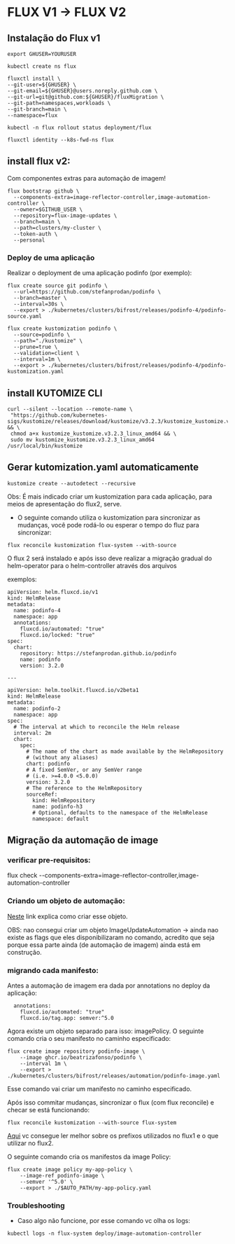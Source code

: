 # FLUX V1 -> FLUX V2

## Instalação do Flux v1

`export GHUSER=YOURUSER`

`kubectl create ns flux`

```
fluxctl install \
--git-user=${GHUSER} \
--git-email=${GHUSER}@users.noreply.github.com \
--git-url=git@github.com:${GHUSER}/fluxMigration \
--git-path=namespaces,workloads \
--git-branch=main \
--namespace=flux
```

`kubectl -n flux rollout status deployment/flux`

`fluxctl identity --k8s-fwd-ns flux`

## install flux v2:

Com componentes extras para automação de imagem!

```
flux bootstrap github \
  --components-extra=image-reflector-controller,image-automation-controller \
  --owner=$GITHUB_USER \
  --repository=flux-image-updates \
  --branch=main \
  --path=clusters/my-cluster \
  --token-auth \
  --personal
  ```

### Deploy de uma aplicação

Realizar o deployment de uma aplicação podinfo (por exemplo):

```
flux create source git podinfo \
  --url=https://github.com/stefanprodan/podinfo \
  --branch=master \
  --interval=30s \
  --export > ./kubernetes/clusters/bifrost/releases/podinfo-4/podinfo-source.yaml
```

```
flux create kustomization podinfo \
  --source=podinfo \
  --path="./kustomize" \
  --prune=true \
  --validation=client \
  --interval=1m \
  --export > ./kubernetes/clusters/bifrost/releases/podinfo-4/podinfo-kustomization.yaml
```

## install KUTOMIZE CLI 

```
curl --silent --location --remote-name \
 "https://github.com/kubernetes-sigs/kustomize/releases/download/kustomize/v3.2.3/kustomize_kustomize.v3.2.3_linux_amd64" && \
 chmod a+x kustomize_kustomize.v3.2.3_linux_amd64 && \
 sudo mv kustomize_kustomize.v3.2.3_linux_amd64 /usr/local/bin/kustomize
```
## Gerar kutomization.yaml automaticamente

`kustomize create --autodetect --recursive`

Obs: É mais indicado criar um kustomization para cada aplicação, para meios de apresentação do flux2, serve.

- O seguinte comando utiliza o kustomization para sincronizar as mudanças, você pode rodá-lo ou esperar o tempo do fluz para sincronizar:

`flux reconcile kustomization flux-system --with-source`


O flux 2 será instalado e após isso deve realizar a migração gradual do helm-operator para o helm-controller através dos arquivos

exemplos:


```
apiVersion: helm.fluxcd.io/v1
kind: HelmRelease
metadata:
  name: podinfo-4
  namespace: app
  annotations:
    fluxcd.io/automated: "true"
    fluxcd.io/locked: "true"
spec:
  chart:
    repository: https://stefanprodan.github.io/podinfo
    name: podinfo
    version: 3.2.0 

---

apiVersion: helm.toolkit.fluxcd.io/v2beta1
kind: HelmRelease
metadata:
  name: podinfo-2
  namespace: app
spec:
  # The interval at which to reconcile the Helm release
  interval: 2m
  chart:
    spec:
      # The name of the chart as made available by the HelmRepository
      # (without any aliases)
      chart: podinfo
      # A fixed SemVer, or any SemVer range
      # (i.e. >=4.0.0 <5.0.0)
      version: 3.2.0
      # The reference to the HelmRepository
      sourceRef:
        kind: HelmRepository
        name: podinfo-h3
        # Optional, defaults to the namespace of the HelmRelease
        namespace: default
```

## Migração da automação de image

### verificar pre-requisitos:

flux check --components-extra=image-reflector-controller,image-automation-controller

### Criando um objeto de automação:

[Neste](https://toolkit.fluxcd.io/guides/flux-v1-automation-migration/#making-an-automation-object) link explica como criar esse objeto.

OBS: nao consegui criar um objeto ImageUpdateAutomation -> ainda nao existe as flags que eles disponibilizaram no comando,
acredito que seja porque essa parte ainda (de automação de imagem) ainda está em construção.

### migrando cada manifesto:

Antes a automação de imagem era dada por annotations no deploy da aplicação:

```
  annotations:
    fluxcd.io/automated: "true"
    fluxcd.io/tag.app: semver:^5.0
```

Agora existe um objeto separado para isso: imagePolicy. O seguinte comando cria o seu manifesto no caminho especificado:

```
flux create image repository podinfo-image \
    --image ghcr.io/beatrizafonso/podinfo \
    --interval 1m \
    --export > ./kubernetes/clusters/bifrost/releases/automation/podinfo-image.yaml
```
Esse comando vai criar um manifesto no caminho especificado.

Após isso commitar mudanças, sincronizar o flux (com flux reconcile) e checar se está funcionando:

`flux reconcile kustomization --with-source flux-system`

[Aqui](https://toolkit.fluxcd.io/guides/flux-v1-automation-migration/#how-to-use-sortable-image-tags) vc consegue ler melhor sobre os prefixos utilizados no flux1 e o que utilizar no flux2.

O seguinte comando cria os manifestos da image Policy:

```
flux create image policy my-app-policy \
    --image-ref podinfo-image \
    --semver '^5.0' \
    --export > ./$AUTO_PATH/my-app-policy.yaml
```


### Troubleshooting
- Caso algo não funcione, por esse comando vc olha os logs:

`kubectl logs -n flux-system deploy/image-automation-controller`
